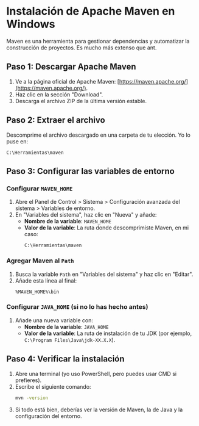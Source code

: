 # Instalación de Apache Maven en Windows

Maven es una herramienta para gestionar dependencias y automatizar la construcción de proyectos. Es mucho más extenso que ant.

## Paso 1: Descargar Apache Maven
1. Ve a la página oficial de Apache Maven: [https://maven.apache.org/](https://maven.apache.org/).
2. Haz clic en la sección "Download".
3. Descarga el archivo ZIP de la última versión estable.

## Paso 2: Extraer el archivo
Descomprime el archivo descargado en una carpeta de tu elección. Yo lo puse en:
```
C:\Herramientas\maven
```

## Paso 3: Configurar las variables de entorno

### Configurar `MAVEN_HOME`
1. Abre el Panel de Control > Sistema > Configuración avanzada del sistema > Variables de entorno.
2. En "Variables del sistema", haz clic en "Nueva" y añade:
   - **Nombre de la variable**: `MAVEN_HOME`
   - **Valor de la variable**: La ruta donde descomprimiste Maven, en mi caso:
     ```
     C:\Herramientas\maven
     ```

### Agregar Maven al `Path`
1. Busca la variable `Path` en "Variables del sistema" y haz clic en "Editar".
2. Añade esta línea al final:
   ```
   %MAVEN_HOME%\bin
   ```

### Configurar `JAVA_HOME` (si no lo has hecho antes)
1. Añade una nueva variable con:
   - **Nombre de la variable**: `JAVA_HOME`
   - **Valor de la variable**: La ruta de instalación de tu JDK (por ejemplo, `C:\Program Files\Java\jdk-XX.X.X`).

## Paso 4: Verificar la instalación
1. Abre una terminal (yo uso PowerShell, pero puedes usar CMD si prefieres).
2. Escribe el siguiente comando:
   ```bash
   mvn -version
   ```
3. Si todo está bien, deberías ver la versión de Maven, la de Java y la configuración del entorno.

